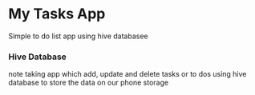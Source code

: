 # My Tasks App 
 Simple to do list app using hive databasee
### Hive Database
 note taking app which add, update and delete tasks or to dos 
 using hive database to store the data on our phone storage
